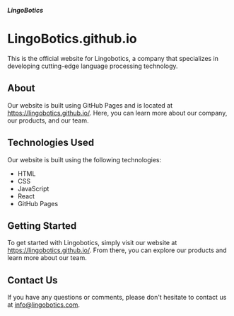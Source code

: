 ___LingoBotics___
# LingoBotics.github.io

This is the official website for Lingobotics, a company that specializes in developing cutting-edge language processing technology.

## About

Our website is built using GitHub Pages and is located at https://lingobotics.github.io/. Here, you can learn more about our company, our products, and our team.

## Technologies Used

Our website is built using the following technologies:

- HTML
- CSS
- JavaScript
- React
- GitHub Pages

## Getting Started

To get started with Lingobotics, simply visit our website at https://lingobotics.github.io/. From there, you can explore our products and learn more about our team.

## Contact Us

If you have any questions or comments, please don't hesitate to contact us at info@lingobotics.com.
